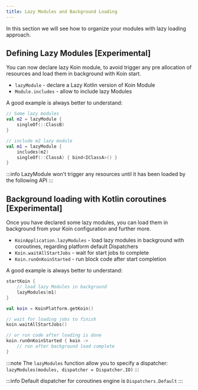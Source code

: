 ```yaml
---
title: Lazy Modules and Background Loading
---
```


In this section we will see how to organize your modules with lazy loading approach.

## Defining Lazy Modules [Experimental]

You can now declare lazy Koin module, to avoid trigger any pre allocation of resources and load them in background with Koin start.

- `lazyModule` - declare a Lazy Kotlin version of Koin Module
- `Module.includes` - allow to include lazy Modules

A good example is always better to understand:

```kotlin
// Some lazy modules
val m2 = lazyModule {
    singleOf(::ClassB)
}

// include m2 lazy module
val m1 = lazyModule {
    includes(m2)
    singleOf(::ClassA) { bind<IClassA>() }
}
```

:::info
    LazyModule won't trigger any resources until it has been loaded by the following API
:::

## Background loading with Kotlin coroutines [Experimental]

Once you have declared some lazy modules, you can load them in background from your Koin configuration and further more.

- `KoinApplication.lazyModules` - load lazy modules in background with coroutines, regarding platform default Dispatchers
- `Koin.waitAllStartJobs` - wait for start jobs to complete
- `Koin.runOnKoinStarted` - run block code after start completion

A good example is always better to understand:

```kotlin
startKoin {
    // load lazy Modules in background
    lazyModules(m1)
}

val koin = KoinPlatform.getKoin()

// wait for loading jobs to finish
koin.waitAllStartJobs()

// or run code after loading is done
koin.runOnKoinStarted { koin ->
    // run after background load complete
}
```

:::note
    The `lazyModules` function allow you to specify a dispatcher: `lazyModules(modules, dispatcher = Dispatcher.IO)`
:::

:::info
    Default dispatcher for coroutines engine is `Dispatchers.Default`
:::